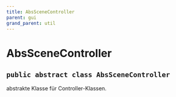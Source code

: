 ```yaml
---
title: AbsSceneController
parent: gui
grand_parent: util
---
```


# AbsSceneController


## `public abstract class AbsSceneController`

abstrakte Klasse für Controller-Klassen.
